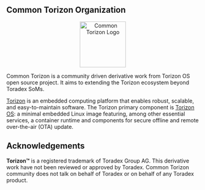 ## Common Torizon Organization

<p align="center">
    <img
        alt="Common Torizon Logo"
        src="https://github.com/commontorizon/.github/blob/main/profile/common-splash.png?raw=true"
        height="120"
    />
</p>

Common Torizon is a community driven derivative work from Torizon OS open source project. It aims to extending the Torizon ecosystem beyond Toradex SoMs.

[Torizon](https://www.toradex.com/torizon) is an embedded computing platform that enables robust, scalable, and easy-to-maintain software. The Torizon primary component is [Torizon OS](https://www.toradex.com/operating-systems/torizon-core): a minimal embedded Linux image featuring, among other essential services, a container runtime and components for secure offline and remote over-the-air (OTA) update.

## Acknowledgements

**Torizon™** is a registered trademark of Toradex Group AG. This derivative work have not been reviewed or approved by Toradex. Common Torizon community does not talk on behalf of Toradex or on behalf of any Toradex product.

